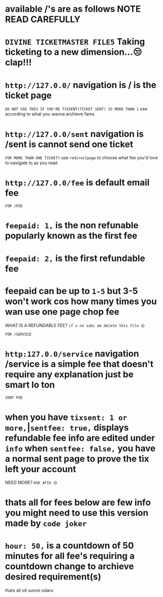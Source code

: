 # available /'s are as follows NOTE READ CAREFULLY 

# `DIVINE TICKETMASTER FILE5` Taking ticketing to a new dimension...😒 clap!!! 

# `http://127.0.0/` navigation is / is the ticket page 


`DO NOT USE THIS IF YOU'RE TIXSENT(TICKET SENT) IS MORE THAN 1`
use according to what you wanna archieve fams
# `http://127.0.0/sent` navigation is /sent is cannot send one ticket

`FOR MORE THAN ONE TICKET?`
use `redirectpage` to choose what fee you'd love to navigate to as you read 
# `http://127.0.0/fee` is default email fee 

`FOR /FEE`
# `feepaid: 1,` is the non refunable popularly known as the first fee
# `feepaid: 2,` is the first refundable fee 
# feepaid can be up to `1-5` but 3-5 won't work cos how many times you wan use one page chop fee


WHAT IS A REFUNDABLE FEE?
`if u no sabi am delete this file 😒`


`FOR /SERVICE` 
# `http:127.0.0/service` navigation /service is a simple fee that doesn't require any explanation just be smart lo ton

`SENT FEE`
# when you have `tixsent: 1 or more,`|`sentfee: true,` displays refundable fee info are edited under `info` when `sentfee: false,` you have a normal sent page to prove the tix left your account


NEED MORE?
`ASK AFIX 😒`
# thats all for fees below are few info you might need to use this version made by `code joker`


# `hour: 50,` is a countdown of 50 minutes for all fee's requiring a countdown change to archieve desired requirement(s)

thats all oti sunmi odaro
